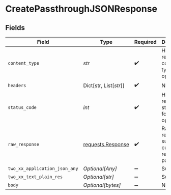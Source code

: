 # CreatePassthroughJSONResponse


## Fields

| Field                                                                                 | Type                                                                                  | Required                                                                              | Description                                                                           |
| ------------------------------------------------------------------------------------- | ------------------------------------------------------------------------------------- | ------------------------------------------------------------------------------------- | ------------------------------------------------------------------------------------- |
| `content_type`                                                                        | *str*                                                                                 | :heavy_check_mark:                                                                    | HTTP response content type for this operation                                         |
| `headers`                                                                             | Dict[str, List[*str*]]                                                                | :heavy_check_mark:                                                                    | N/A                                                                                   |
| `status_code`                                                                         | *int*                                                                                 | :heavy_check_mark:                                                                    | HTTP response status code for this operation                                          |
| `raw_response`                                                                        | [requests.Response](https://requests.readthedocs.io/en/latest/api/#requests.Response) | :heavy_check_mark:                                                                    | Raw HTTP response; suitable for custom response parsing                               |
| `two_xx_application_json_any`                                                         | *Optional[Any]*                                                                       | :heavy_minus_sign:                                                                    | Successful                                                                            |
| `two_xx_text_plain_res`                                                               | *Optional[str]*                                                                       | :heavy_minus_sign:                                                                    | Successful                                                                            |
| `body`                                                                                | *Optional[bytes]*                                                                     | :heavy_minus_sign:                                                                    | N/A                                                                                   |